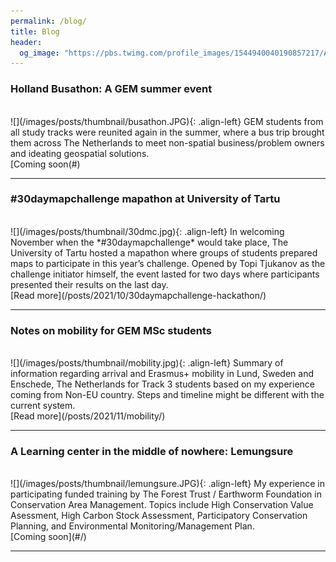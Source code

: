 ```yaml
---
permalink: /blog/
title: Blog
header:
  og_image: "https://pbs.twimg.com/profile_images/1544940040190857217/Ai3FPEsP_400x400.jpg"
---
```

### Holland Busathon: A GEM summer event
<br>
![](/images/posts/thumbnail/busathon.JPG){: .align-left} GEM students from all study tracks were reunited again in the summer, where a bus trip brought them across The Netherlands to meet non-spatial business/problem owners and ideating geospatial solutions.
<br>
[Coming soon(#)

<hr/>

### #30daymapchallenge mapathon at University of Tartu
<br>
![](/images/posts/thumbnail/30dmc.jpg){: .align-left} In welcoming November when the *#30daymapchallenge* would take place, The University of Tartu hosted a mapathon where groups of students prepared maps to participate in this year’s challenge. Opened by Topi Tjukanov as the challenge initiator himself, the event lasted for two days where participants presented their results on the last day.
<br>
[Read more](/posts/2021/10/30daymapchallenge-hackathon/)

<hr/>

### Notes on mobility for GEM MSc students
<br>
![](/images/posts/thumbnail/mobility.jpg){: .align-left} Summary of information regarding arrival and Erasmus+ mobility in Lund, Sweden and Enschede, The Netherlands for Track 3 students based on my experience coming from Non-EU country. Steps and timeline might be different with the current system.
<br>
[Read more](/posts/2021/11/mobility/)

<hr/>

### A Learning center in the middle of nowhere: Lemungsure
<br>
![](/images/posts/thumbnail/lemungsure.JPG){: .align-left} My experience in participating funded training by The Forest Trust / Earthworm Foundation in Conservation Area Management. Topics include High Conservation Value Asessment, High Carbon Stock Assessment, Participatory Conservation Planning, and Environmental Monitoring/Management Plan.
<br>
[Coming soon](#/)

<hr/>
